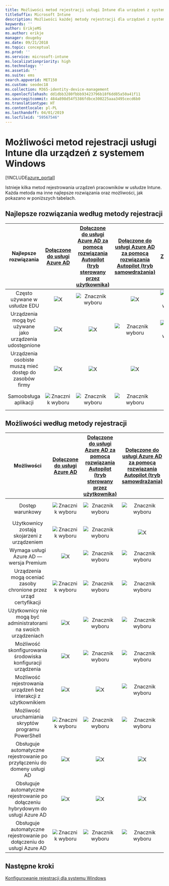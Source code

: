 ```yaml
---
title: Możliwości metod rejestracji usługi Intune dla urządzeń z systemem Windows
titleSuffix: Microsoft Intune
description: Możliwości każdej metody rejestracji dla urządzeń z systemem Windows.
keywords: ''
author: ErikjeMS
ms.author: erikje
manager: dougeby
ms.date: 09/21/2018
ms.topic: conceptual
ms.prod: ''
ms.service: microsoft-intune
ms.localizationpriority: high
ms.technology: ''
ms.assetid: ''
ms.suite: ems
search.appverid: MET150
ms.custom: seodec18
ms.collection: M365-identity-device-management
ms.openlocfilehash: dd1dbb3280fbbb93423796b18f6dd85a50a41f11
ms.sourcegitcommit: 484a898d54f5386fdbce300225aaa3495cecd6b0
ms.translationtype: HT
ms.contentlocale: pl-PL
ms.lasthandoff: 04/01/2019
ms.locfileid: "59567546"
---
```

# <a name="intune-enrollment-method-capabilities-for-windows-devices"></a>Możliwości metod rejestracji usługi Intune dla urządzeń z systemem Windows
[!INCLUDE[azure_portal](./includes/azure_portal.md)]

Istnieje kilka metod rejestrowania urządzeń pracowników w usłudze Intune. Każda metoda ma inne najlepsze rozwiązania oraz możliwości, jak pokazano w poniższych tabelach.

## <a name="best-practices-by-enrollment-method"></a>Najlepsze rozwiązania według metody rejestracji
| **Najlepsze rozwiązania** | **[Dołączone do usługi Azure AD](windows-enroll.md#enable-windows-10-automatic-enrollment)**|**[Dołączone do usługi Azure AD za pomocą rozwiązania Autopilot (tryb sterowany przez użytkownika)](enrollment-autopilot.md)** |**[Dołączone do usługi Azure AD za pomocą rozwiązania Autopilot (tryb samowdrażania)](enrollment-autopilot.md)** |**[Zbiorcze](windows-bulk-enroll.md)**|**[Menedżer rejestracji urządzeń](device-enrollment-manager-enroll.md)** | **[„Przynieś własne urządzenie” (BYOD, Bring Your Own Device)](device-enrollment.md#bring-your-own-device)** | **[GPO](https://docs.microsoft.com/windows/client-management/mdm/enroll-a-windows-10-device-automatically-using-group-policy)** | **[Współzarządzanie](https://docs.microsoft.com/sccm/core/clients/manage/co-management-overview)** |
|:---:|:---:|:---:|:---:|:---:|:---:|:---:|:---:|:---:|
|Często używane w usłudze EDU|![X](media/xmark.png)|![Znacznik wyboru](media/checkmark.png)|![X](media/xmark.png)|![Znacznik wyboru](media/checkmark.png)|![Znacznik wyboru](media/checkmark.png)|![X](media/xmark.png)|![X](media/xmark.png)|![X](media/xmark.png)|
|Urządzenia mogą być używane jako urządzenia udostępnione|![X](media/xmark.png)|![X](media/xmark.png)|![Znacznik wyboru](media/checkmark.png)|![Znacznik wyboru](media/checkmark.png)|![Znacznik wyboru](media/checkmark.png)|![X](media/xmark.png)|![X](media/xmark.png)|![X](media/xmark.png)|
|Urządzenia osobiste muszą mieć dostęp do zasobów firmy|![X](media/xmark.png)|![X](media/xmark.png)|![X](media/xmark.png)|![X](media/xmark.png)|![X](media/xmark.png)|![Znacznik wyboru](media/checkmark.png)|![X](media/xmark.png)|![X](media/xmark.png)|
|Samoobsługa aplikacji|![Znacznik wyboru](media/checkmark.png)|![Znacznik wyboru](media/checkmark.png)|![Znacznik wyboru](media/checkmark.png)|![X](media/xmark.png)|![X](media/xmark.png)|![Znacznik wyboru](media/checkmark.png)|![Znacznik wyboru](media/checkmark.png)|![Znacznik wyboru](media/checkmark.png)|

## <a name="capabilities-by-enrollment-method"></a>Możliwości według metody rejestracji

| **Możliwości** | **[Dołączone do usługi Azure AD](windows-enroll.md#enable-windows-10-automatic-enrollment)**|**[Dołączone do usługi Azure AD za pomocą rozwiązania Autopilot (tryb sterowany przez użytkownika)](enrollment-autopilot.md)** |**[Dołączone do usługi Azure AD za pomocą rozwiązania Autopilot (tryb samowdrażania)](enrollment-autopilot.md)** |**[Zbiorcze](windows-bulk-enroll.md)**|**[Menedżer rejestracji urządzeń](device-enrollment-manager-enroll.md)** | **[„Przynieś własne urządzenie” (BYOD, Bring Your Own Device)](device-enrollment.md#bring-your-own-device)** | **[GPO](https://docs.microsoft.com/windows/client-management/mdm/enroll-a-windows-10-device-automatically-using-group-policy)** | **[Współzarządzanie](https://docs.microsoft.com/sccm/core/clients/manage/co-management-overview)** |
|:---:|:---:|:---:|:---:|:---:|:---:|:---:|:---:|:---:|
|Dostęp warunkowy                                      |![Znacznik wyboru](media/checkmark.png)|![Znacznik wyboru](media/checkmark.png)|![Znacznik wyboru](media/checkmark.png)|![X](media/xmark.png)|![X](media/xmark.png)|![Znacznik wyboru](media/checkmark.png)|![Znacznik wyboru](media/checkmark.png)|![Znacznik wyboru](media/checkmark.png)|
|Użytkownicy zostają skojarzeni z urządzeniem                    |![Znacznik wyboru](media/checkmark.png)|![Znacznik wyboru](media/checkmark.png)|![X](media/xmark.png)|![X](media/xmark.png)|![X](media/xmark.png)|![Znacznik wyboru](media/checkmark.png)|![Znacznik wyboru](media/checkmark.png)|![Znacznik wyboru](media/checkmark.png)|
|Wymaga usługi Azure AD — wersja Premium                               |![X](media/xmark.png)|![Znacznik wyboru](media/checkmark.png)|![Znacznik wyboru](media/checkmark.png)|![Znacznik wyboru](media/checkmark.png)|![X](media/xmark.png)|![X](media/xmark.png)|![Znacznik wyboru](media/checkmark.png)|![Znacznik wyboru](media/checkmark.png)|
|Urządzenia mogą oceniać zasoby chronione przez urząd certyfikacji             |![Znacznik wyboru](media/checkmark.png)|![Znacznik wyboru](media/checkmark.png)|![Znacznik wyboru](media/checkmark.png)|![Znacznik wyboru](media/checkmark.png)|![X](media/xmark.png)|![Znacznik wyboru](media/checkmark.png)|![Znacznik wyboru](media/checkmark.png)|![Znacznik wyboru](media/checkmark.png)|
|Użytkownicy nie mogą być administratorami na swoich urządzeniach               |![X](media/xmark.png)|![Znacznik wyboru](media/checkmark.png)|![Znacznik wyboru](media/checkmark.png)|![Znacznik wyboru](media/checkmark.png)|![X](media/xmark.png)|![X](media/xmark.png)|![X](media/xmark.png)|![X](media/xmark.png)|
|Możliwość skonfigurowania środowiska konfiguracji urządzenia        |![X](media/xmark.png)|![Znacznik wyboru](media/checkmark.png)|![Znacznik wyboru](media/checkmark.png)|![X](media/xmark.png)|![X](media/xmark.png)|![X](media/xmark.png)|![X](media/xmark.png)|![X](media/xmark.png)|
|Możliwość rejestrowania urządzeń bez interakcji z użytkownikiem      |![X](media/xmark.png)|![X](media/xmark.png)|![Znacznik wyboru](media/checkmark.png)|![Znacznik wyboru](media/checkmark.png)|![Znacznik wyboru](media/checkmark.png)|![X](media/xmark.png)|![Znacznik wyboru](media/checkmark.png)|![Znacznik wyboru](media/checkmark.png)|
|Możliwość uruchamiania skryptów programu PowerShell                       |![Znacznik wyboru](media/checkmark.png)|![Znacznik wyboru](media/checkmark.png)|![Znacznik wyboru](media/checkmark.png)|![Znacznik wyboru](media/checkmark.png)|![Znacznik wyboru](media/checkmark.png)|![X](media/xmark.png)|![X](media/xmark.png)|![X](media/xmark.png)| 
|Obsługuje automatyczne rejestrowanie po przyłączeniu do domeny usługi AD      |![X](media/xmark.png)|![X](media/xmark.png)|![X](media/xmark.png)|![X](media/xmark.png)|![X](media/xmark.png)|![X](media/xmark.png)|![Znacznik wyboru](media/checkmark.png)|![Znacznik wyboru](media/checkmark.png)|
|Obsługuje automatyczne rejestrowanie po dołączeniu hybrydowym do usługi Azure AD|![X](media/xmark.png)|![X](media/xmark.png)|![X](media/xmark.png)|![X](media/xmark.png)|![X](media/xmark.png)|![X](media/xmark.png)|![Znacznik wyboru](media/checkmark.png)|![Znacznik wyboru](media/checkmark.png)|
|Obsługuje automatyczne rejestrowanie po dołączeniu do usługi Azure AD       |![Znacznik wyboru](media/checkmark.png)|![Znacznik wyboru](media/checkmark.png)|![Znacznik wyboru](media/checkmark.png)|![Znacznik wyboru](media/checkmark.png)|![Znacznik wyboru](media/checkmark.png)|![Znacznik wyboru](media/checkmark.png)|![X](media/xmark.png)|![X](media/xmark.png)|

## <a name="next-steps"></a>Następne kroki

[Konfigurowanie rejestracji dla systemu Windows](windows-enroll.md)

